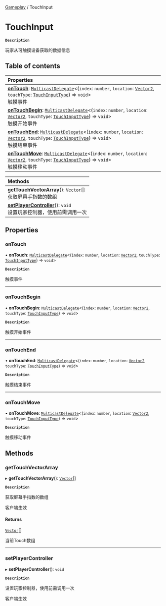 [Gameplay](../modules/Gameplay.Gameplay.md) / TouchInput

# TouchInput <Badge type="tip" text="Class" /> <Score text="TouchInput" />

**`Description`**

玩家从可触摸设备获取的数据信息

## Table of contents

| Properties |
| :-----|
| **[onTouch](Gameplay.TouchInput.md#ontouch)**: [`MulticastDelegate`](Type.MulticastDelegate.md)<(`index`: `number`, `location`: [`Vector2`](Type.Vector2.md), `touchType`: [`TouchInputType`](../enums/Gameplay.TouchInputType.md)) => `void`\> <br> 触摸事件|
| **[onTouchBegin](Gameplay.TouchInput.md#ontouchbegin)**: [`MulticastDelegate`](Type.MulticastDelegate.md)<(`index`: `number`, `location`: [`Vector2`](Type.Vector2.md), `touchType`: [`TouchInputType`](../enums/Gameplay.TouchInputType.md)) => `void`\> <br> 触摸开始事件|
| **[onTouchEnd](Gameplay.TouchInput.md#ontouchend)**: [`MulticastDelegate`](Type.MulticastDelegate.md)<(`index`: `number`, `location`: [`Vector2`](Type.Vector2.md), `touchType`: [`TouchInputType`](../enums/Gameplay.TouchInputType.md)) => `void`\> <br> 触摸结束事件|
| **[onTouchMove](Gameplay.TouchInput.md#ontouchmove)**: [`MulticastDelegate`](Type.MulticastDelegate.md)<(`index`: `number`, `location`: [`Vector2`](Type.Vector2.md), `touchType`: [`TouchInputType`](../enums/Gameplay.TouchInputType.md)) => `void`\> <br> 触摸移动事件|

| Methods |
| :-----|
| **[getTouchVectorArray](Gameplay.TouchInput.md#gettouchvectorarray)**(): [`Vector`](Type.Vector.md)[] <br> 获取屏幕手指数的数组|
| **[setPlayerController](Gameplay.TouchInput.md#setplayercontroller)**(): `void` <br> 设置玩家控制器，使用前需调用一次|

## Properties

### onTouch <Score text="onTouch" /> 

• **onTouch**: [`MulticastDelegate`](Type.MulticastDelegate.md)<(`index`: `number`, `location`: [`Vector2`](Type.Vector2.md), `touchType`: [`TouchInputType`](../enums/Gameplay.TouchInputType.md)) => `void`\>

**`Description`**

触摸事件

___

### onTouchBegin <Score text="onTouchBegin" /> 

• **onTouchBegin**: [`MulticastDelegate`](Type.MulticastDelegate.md)<(`index`: `number`, `location`: [`Vector2`](Type.Vector2.md), `touchType`: [`TouchInputType`](../enums/Gameplay.TouchInputType.md)) => `void`\>

**`Description`**

触摸开始事件

___

### onTouchEnd <Score text="onTouchEnd" /> 

• **onTouchEnd**: [`MulticastDelegate`](Type.MulticastDelegate.md)<(`index`: `number`, `location`: [`Vector2`](Type.Vector2.md), `touchType`: [`TouchInputType`](../enums/Gameplay.TouchInputType.md)) => `void`\>

**`Description`**

触摸结束事件

___

### onTouchMove <Score text="onTouchMove" /> 

• **onTouchMove**: [`MulticastDelegate`](Type.MulticastDelegate.md)<(`index`: `number`, `location`: [`Vector2`](Type.Vector2.md), `touchType`: [`TouchInputType`](../enums/Gameplay.TouchInputType.md)) => `void`\>

**`Description`**

触摸移动事件

## Methods

### getTouchVectorArray <Score text="getTouchVectorArray" /> 

▸ **getTouchVectorArray**(): [`Vector`](Type.Vector.md)[] <Badge type="tip" text="other" />

**`Description`**

获取屏幕手指数的数组

客户端生效

#### Returns

[`Vector`](Type.Vector.md)[]

当前Touch数组

___

### setPlayerController <Score text="setPlayerController" /> 

▸ **setPlayerController**(): `void` <Badge type="tip" text="other" />

**`Description`**

设置玩家控制器，使用前需调用一次

客户端生效

